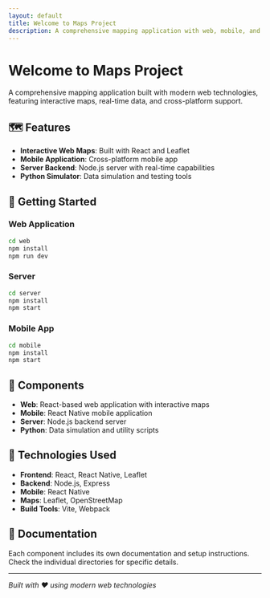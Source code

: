 ```yaml
---
layout: default
title: Welcome to Maps Project
description: A comprehensive mapping application with web, mobile, and server components
---
```


# Welcome to Maps Project

A comprehensive mapping application built with modern web technologies, featuring interactive maps, real-time data, and cross-platform support.

## 🗺️ Features

- **Interactive Web Maps**: Built with React and Leaflet
- **Mobile Application**: Cross-platform mobile app
- **Server Backend**: Node.js server with real-time capabilities
- **Python Simulator**: Data simulation and testing tools

## 🚀 Getting Started

### Web Application
```bash
cd web
npm install
npm run dev
```

### Server
```bash
cd server
npm install
npm start
```

### Mobile App
```bash
cd mobile
npm install
npm start
```

## 📱 Components

- **Web**: React-based web application with interactive maps
- **Mobile**: React Native mobile application
- **Server**: Node.js backend server
- **Python**: Data simulation and utility scripts

## 🔧 Technologies Used

- **Frontend**: React, React Native, Leaflet
- **Backend**: Node.js, Express
- **Mobile**: React Native
- **Maps**: Leaflet, OpenStreetMap
- **Build Tools**: Vite, Webpack

## 📖 Documentation

Each component includes its own documentation and setup instructions. Check the individual directories for specific details.

---

*Built with ❤️ using modern web technologies*
